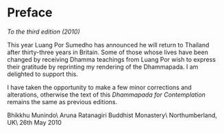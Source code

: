 Preface
=======

*To the third edition (2010)*

This year Luang Por Sumedho has announced he will return to Thailand
after thirty-three years in Britain. Some of those whose lives have been
changed by receiving Dhamma teachings from Luang Por wish to express
their gratitude by reprinting my rendering of the Dhammapada. I am
delighted to support this.

I have taken the opportunity to make a few minor corrections and
alterations, otherwise the text of this *Dhammapada for Contemplation*
remains the same as previous editions.

Bhikkhu Munindo\\
Aruna Ratanagiri Buddhist Monastery\\
Northumberland, UK\\
26th May 2010

